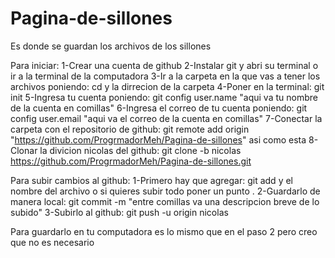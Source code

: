# Pagina-de-sillones
Es donde se guardan los archivos de los sillones

Para iniciar:
1-Crear una cuenta de github
2-Instalar git y abri su terminal o ir a la terminal de la computadora
3-Ir a la carpeta en la que vas a tener los archivos poniendo: cd y la dirrecion de la carpeta
4-Poner en la terminal: git init
5-Ingresa tu cuenta poniendo: git config user.name "aqui va tu nombre de la cuenta en comillas"
6-Ingresa el correo de tu cuenta poniendo: git config user.email "aqui va el correo de la cuenta en comillas"
7-Conectar la carpeta con el repositorio de github: git remote add origin "https://github.com/ProgrmadorMeh/Pagina-de-sillones"  asi como esta
8-Clonar la divicion nicolas del github: git clone -b nicolas https://github.com/ProgrmadorMeh/Pagina-de-sillones.git

Para subir cambios al github:
1-Primero hay que agregar: git add y el nombre del archivo o si quieres subir todo poner un punto   .
2-Guardarlo de manera local: git commit -m "entre comillas va una descripcion breve de lo subido"
3-Subirlo al github: git push -u origin nicolas

Para guardarlo en tu computadora es lo mismo que en el paso 2 pero creo que no es necesario
